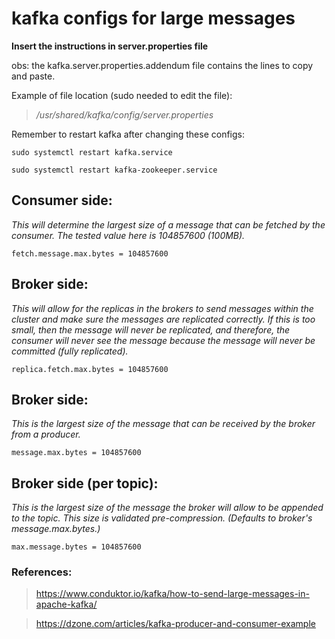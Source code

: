 # kafka configs for large messages

**Insert the instructions in server.properties file** 

obs: the kafka.server.properties.addendum file contains the lines to copy and paste.

Example of file location (sudo needed to edit the file): 

> */usr/shared/kafka/config/server.properties*

Remember to restart kafka after changing these configs: 

```
sudo systemctl restart kafka.service 
```
```
sudo systemctl restart kafka-zookeeper.service
```

## Consumer side:
*This will determine the largest size of a message that can be fetched by the consumer. 
The tested value here is 104857600 (100MB).*

```
fetch.message.max.bytes = 104857600
```

## Broker side:
*This will allow for the replicas in the brokers to send messages within the cluster and 
make sure the messages are replicated correctly. If this is too small, then the message 
will never be replicated, and therefore, the consumer will never see the message because 
the message will never be committed (fully replicated).*

```
replica.fetch.max.bytes = 104857600
```

## Broker side:
*This is the largest size of the message that can be received by the broker from a producer.*

```
message.max.bytes = 104857600
```

## Broker side (per topic): 
*This is the largest size of the message the broker will allow to be appended to the topic. 
This size is validated pre-compression. (Defaults to broker's message.max.bytes.)*

```
max.message.bytes = 104857600
```

### References: 
> https://www.conduktor.io/kafka/how-to-send-large-messages-in-apache-kafka/

> https://dzone.com/articles/kafka-producer-and-consumer-example
